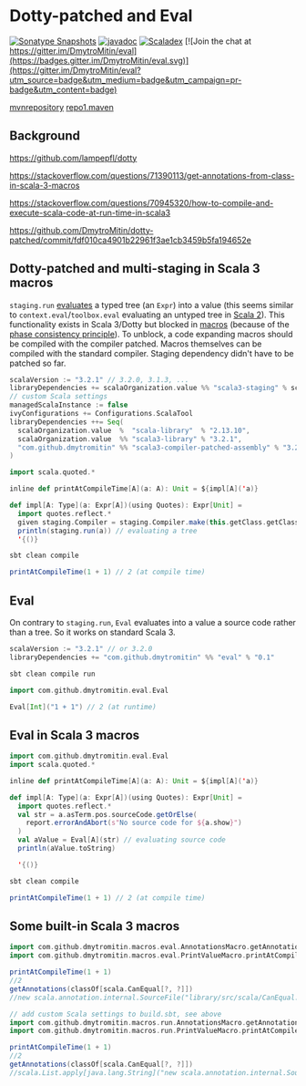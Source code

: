 # Dotty-patched and Eval

[![Sonatype Snapshots](https://img.shields.io/nexus/r/https/oss.sonatype.org/com.github.dmytromitin/eval_3.svg?color=success)](https://oss.sonatype.org/content/groups/public/com/github/dmytromitin/eval_3/)
[![javadoc](https://javadoc.io/badge2/com.github.dmytromitin/eval_3/javadoc.svg)](https://javadoc.io/doc/com.github.dmytromitin/eval_3)
[![Scaladex](https://index.scala-lang.org/dmytromitin/dotty-patched/latest.svg?color=success)](https://index.scala-lang.org/dmytromitin/dotty-patched) [![Join the chat at https://gitter.im/DmytroMitin/eval](https://badges.gitter.im/DmytroMitin/eval.svg)](https://gitter.im/DmytroMitin/eval?utm_source=badge&utm_medium=badge&utm_campaign=pr-badge&utm_content=badge)

[mvnrepository](https://mvnrepository.com/artifact/com.github.dmytromitin)
[repo1.maven](https://repo1.maven.org/maven2/com/github/dmytromitin/)

## Background

https://github.com/lampepfl/dotty

https://stackoverflow.com/questions/71390113/get-annotations-from-class-in-scala-3-macros

https://stackoverflow.com/questions/70945320/how-to-compile-and-execute-scala-code-at-run-time-in-scala3

https://github.com/DmytroMitin/dotty-patched/commit/fdf010ca4901b22961f3ae1cb3459b5fa194652e

## Dotty-patched and multi-staging in Scala 3 macros
`staging.run` [evaluates](https://docs.scala-lang.org/scala3/reference/metaprogramming/staging.html) a typed tree (an `Expr`) into a value 
(this seems similar to `context.eval`/`toolbox.eval` evaluating an untyped tree in [Scala 2](https://docs.scala-lang.org/overviews/reflection/symbols-trees-types.html#tree-creation-via-parse-on-toolboxes)).
This functionality exists in Scala 3/Dotty but blocked in [macros](https://docs.scala-lang.org/scala3/reference/metaprogramming/macros.html) 
(because of the [phase consistency principle](https://docs.scala-lang.org/scala3/reference/metaprogramming/macros.html#the-phase-consistency-principle)). 
To unblock, a code expanding macros should be compiled with the compiler patched. 
Macros themselves can be compiled with the standard compiler. 
Staging dependency didn't have to be patched so far.
```scala
scalaVersion := "3.2.1" // 3.2.0, 3.1.3, ...
libraryDependencies += scalaOrganization.value %% "scala3-staging" % scalaVersion.value
// custom Scala settings
managedScalaInstance := false
ivyConfigurations += Configurations.ScalaTool
libraryDependencies ++= Seq(
  scalaOrganization.value  %  "scala-library"  % "2.13.10",
  scalaOrganization.value  %% "scala3-library" % "3.2.1",
  "com.github.dmytromitin" %% "scala3-compiler-patched-assembly" % "3.2.1" % "scala-tool"
)
```
```scala
import scala.quoted.*

inline def printAtCompileTime[A](a: A): Unit = ${impl[A]('a)}

def impl[A: Type](a: Expr[A])(using Quotes): Expr[Unit] =
  import quotes.reflect.*
  given staging.Compiler = staging.Compiler.make(this.getClass.getClassLoader)
  println(staging.run(a)) // evaluating a tree
  '{()}
```
```scala
sbt clean compile
```
```scala
printAtCompileTime(1 + 1) // 2 (at compile time)
```
## Eval
On contrary to `staging.run`, `Eval` evaluates into a value a source code rather than a tree. So it works on standard Scala 3.
```scala
scalaVersion := "3.2.1" // or 3.2.0
libraryDependencies += "com.github.dmytromitin" %% "eval" % "0.1"
```
```scala
sbt clean compile run
```
```scala
import com.github.dmytromitin.eval.Eval

Eval[Int]("1 + 1") // 2 (at runtime)
```
## Eval in Scala 3 macros
```scala
import com.github.dmytromitin.eval.Eval
import scala.quoted.*

inline def printAtCompileTime[A](a: A): Unit = ${impl[A]('a)}

def impl[A: Type](a: Expr[A])(using Quotes): Expr[Unit] = 
  import quotes.reflect.*
  val str = a.asTerm.pos.sourceCode.getOrElse(
    report.errorAndAbort(s"No source code for ${a.show}")
  )
  val aValue = Eval[A](str) // evaluating source code
  println(aValue.toString)

  '{()}
```
```scala
sbt clean compile
```
```scala
printAtCompileTime(1 + 1) // 2 (at compile time)
```
## Some built-in Scala 3 macros
```scala
import com.github.dmytromitin.macros.eval.AnnotationsMacro.getAnnotations
import com.github.dmytromitin.macros.eval.PrintValueMacro.printAtCompileTime

printAtCompileTime(1 + 1)
//2
getAnnotations(classOf[scala.CanEqual[?, ?]])
//new scala.annotation.internal.SourceFile("library/src/scala/CanEqual.scala"), new scala.annotation.internal.Child[scala.CanEqual.derived.type](), new scala.annotation.implicitNotFound("Values of types ${L} and ${R} cannot be compared with == or !=")
```
```scala
// add custom Scala settings to build.sbt, see above
import com.github.dmytromitin.macros.run.AnnotationsMacro.getAnnotations
import com.github.dmytromitin.macros.run.PrintValueMacro.printAtCompileTime

printAtCompileTime(1 + 1)
//2
getAnnotations(classOf[scala.CanEqual[?, ?]])
//scala.List.apply[java.lang.String]("new scala.annotation.internal.SourceFile(\"library/src/scala/CanEqual.scala\")", "new scala.annotation.internal.Child[scala.CanEqual.derived.type]()", "new scala.annotation.implicitNotFound(\"Values of types ${L} and ${R} cannot be compared with == or !=\")")
```